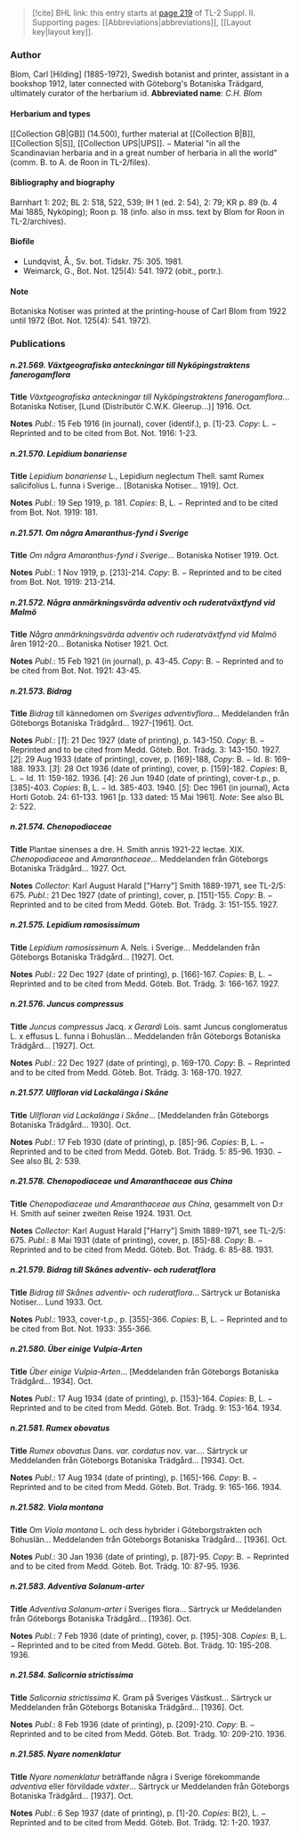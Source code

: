> [!cite] BHL link: this entry starts at [page 219](https://www.biodiversitylibrary.org/page/33265416) of TL-2 Suppl. II.
> Supporting pages: [[Abbreviations|abbreviations]], [[Layout key|layout key]].

### Author

Blom, Carl \[Hilding\] (1885-1972), Swedish botanist and printer, assistant in a bookshop 1912, later connected with Göteborg's Botaniska Trädgard, ultimately curator of the herbarium id. 
**Abbreviated name**: *C.H. Blom*

#### Herbarium and types

[[Collection GB|GB]] (14.500), further material at [[Collection B|B]], [[Collection S|S]], [[Collection UPS|UPS]]. − Material "in all the Scandinavian herbaria and in a great number of herbaria in all the world" (comm. B. to A. de Roon in TL-2/files).

#### Bibliography and biography

Barnhart 1: 202; BL 2: 518, 522, 539; IH 1 (ed. 2: 54), 2: 79; KR p. 89 (b. 4 Mai 1885, Nyköping); Roon p. 18 (info. also in mss. text by Blom for Roon in TL-2/archives).

#### Biofile

- Lundqvist, Å., Sv. bot. Tidskr. 75: 305. 1981.
- Weimarck, G., Bot. Not. 125(4): 541. 1972 (obit., portr.).

#### Note

Botaniska Notiser was printed at the printing-house of Carl Blom from 1922 until 1972 (Bot. Not. 125(4): 541. 1972).

### Publications

##### n.21.569. Växtgeografiska anteckningar till Nyköpingstraktens fanerogamflora

**Title**
*Växtgeografiska anteckningar till Nyköpingstraktens fanerogamflora*... Botaniska Notiser, \[Lund (Distributör C.W.K. Gleerup...)\] 1916. Oct.

**Notes**
*Publ*.: 15 Feb 1916 (in journal), cover (identif.), p. \[1\]-23. *Copy*: L. − Reprinted and to be cited from Bot. Not. 1916: 1-23.

##### n.21.570. Lepidium bonariense

**Title**
*Lepidium bonariense* L., Lepidium neglectum Thell. samt Rumex salicifolius L. funna i Sverige... \[Botaniska Notiser... 1919\]. Oct.

**Notes**
*Publ*.: 19 Sep 1919, p. 181. *Copies*: B, L. − Reprinted and to be cited from Bot. Not. 1919: 181.

##### n.21.571. Om några Amaranthus-fynd i Sverige

**Title**
*Om några Amaranthus-fynd i Sverige*... Botaniska Notiser 1919. Oct.

**Notes**
*Publ*.: 1 Nov 1919, p. \[213\]-214. *Copy*: B. − Reprinted and to be cited from Bot. Not. 1919: 213-214.

##### n.21.572. Några anmärkningsvärda adventiv och ruderatväxtfynd vid Malmö

**Title**
*Några anmärkningsvärda adventiv och ruderatväxtfynd vid Malmö* åren 1912-20... Botaniska Notiser 1921. Oct.

**Notes**
*Publ*.: 15 Feb 1921 (in journal), p. 43-45. *Copy*: B. − Reprinted and to be cited from Bot. Not. 1921: 43-45.

##### n.21.573. Bidrag

**Title**
*Bidrag* till kännedomen om *Sveriges adventivflora*... Meddelanden från Göteborgs Botaniska Trädgård... 1927-\[1961\]. Oct.

**Notes**
*Publ*.: \[*1*\]: 21 Dec 1927 (date of printing), p. 143-150. *Copy*: B. − Reprinted and to be cited from Medd. Göteb. Bot. Trädg. 3: 143-150. 1927.
\[*2*\]: 29 Aug 1933 (date of printing), cover, p. \[169\]-188, *Copy*: B. − Id. 8: 169-188. 1933.
\[*3*\]: 28 Oct 1936 (date of printing), cover, p. \[159\]-182. *Copies*: B, L. − Id. 11: 159-182. 1936.
\[*4*\]: 26 Jun 1940 (date of printing), cover-t.p., p. \[385\]-403. *Copies*: B, L. − Id. 385-403. 1940.
\[*5*\]: Dec 1961 (in journal), Acta Horti Gotob. 24: 61-133. 1961 \[p. 133 dated: 15 Mai 1961\].
*Note*: See also BL 2: 522.

##### n.21.574. Chenopodiaceae

**Title**
Plantae sinenses a dre. H. Smith annis 1921-22 lectae. XIX. *Chenopodiaceae* and *Amaranthaceae*... Meddelanden från Göteborgs Botaniska Trädgård... 1927. Oct.

**Notes**
*Collector*: Karl August Harald \["Harry"\] Smith 1889-1971, see TL-2/5: 675.
*Publ*.: 21 Dec 1927 (date of printing), cover, p. \[151\]-155. *Copy*: B. − Reprinted and to be cited from Medd. Göteb. Bot. Trädg. 3: 151-155. 1927.

##### n.21.575. Lepidium ramosissimum

**Title**
*Lepidium ramosissimum* A. Nels. i Sverige... Meddelanden från Göteborgs Botaniska Trädgård... \[1927\]. Oct.

**Notes**
*Publ*.: 22 Dec 1927 (date of printing), p. \[166\]-167. *Copies*: B, L. − Reprinted and to be cited from Medd. Göteb. Bot. Trädg. 3: 166-167. 1927.

##### n.21.576. Juncus compressus

**Title**
*Juncus compressus* Jacq. *x Gerardi* Lois. samt Juncus conglomeratus L. x effusus L. funna i Bohuslän... Meddelanden från Göteborgs Botaniska Trädgård... \[1927\]. Oct.

**Notes**
*Publ*.: 22 Dec 1927 (date of printing), p. 169-170. *Copy*: B. − Reprinted and to be cited from Medd. Göteb. Bot. Trädg. 3: 168-170. 1927.

##### n.21.577. Ullfloran vid Lackalänga i Skåne

**Title**
*Ullfloran vid Lackalänga i Skåne*... \[Meddelanden från Göteborgs Botaniska Trädgård... 1930\]. Oct.

**Notes**
*Publ*.: 17 Feb 1930 (date of printing), p. \[85\]-96. *Copies*: B, L. − Reprinted and to be cited from Medd. Göteb. Bot. Trädg. 5: 85-96. 1930. − See also BL 2: 539.

##### n.21.578. Chenopodiaceae und Amaranthaceae aus China

**Title**
*Chenopodiaceae und Amaranthaceae aus China*, gesammelt von D:r H. Smith auf seiner zweiten Reise 1924. 1931. Oct.

**Notes**
*Collector*: Karl August Harald \["Harry"\] Smith 1889-1971, see TL-2/5: 675.
*Publ*.: 8 Mai 1931 (date of printing), cover, p. \[85\]-88. *Copy*: B. − Reprinted and to be cited from Medd. Göteb. Bot. Trädg. 6: 85-88. 1931.

##### n.21.579. Bidrag till Skånes adventiv- och ruderatflora

**Title**
*Bidrag till Skånes adventiv- och ruderatflora*... Särtryck ur Botaniska Notiser... Lund 1933. Oct.

**Notes**
*Publ*.: 1933, cover-t.p., p. \[355\]-366. *Copies*: B, L. − Reprinted and to be cited from Bot. Not. 1933: 355-366.

##### n.21.580. Über einige Vulpia-Arten

**Title**
*Über einige Vulpia-Arten*... \[Meddelanden från Göteborgs Botaniska Trädgård... 1934\]. Oct.

**Notes**
*Publ*.: 17 Aug 1934 (date of printing), p. \[153\]-164. *Copies*: B, L. − Reprinted and to be cited from Medd. Göteb. Bot. Trädg. 9: 153-164. 1934.

##### n.21.581. Rumex obovatus

**Title**
*Rumex obovatus* Dans. *var. cordatus* nov. var.... Särtryck ur Meddelanden från Göteborgs Botaniska Trädgård... \[1934\]. Oct.

**Notes**
*Publ*.: 17 Aug 1934 (date of printing), p. \[165\]-166. *Copy*: B. − Reprinted and to be cited from Medd. Göteb. Bot. Trädg. 9: 165-166. 1934.

##### n.21.582. Viola montana

**Title**
Om *Viola montana* L. och dess hybrider i Göteborgstrakten och Bohuslän... Meddelanden från Göteborgs Botaniska Trädgård... \[1936\]. Oct.

**Notes**
*Publ*.: 30 Jan 1936 (date of printing), p. \[87\]-95. *Copy*: B. − Reprinted and to be cited from Medd. Göteb. Bot. Trädg. 10: 87-95. 1936.

##### n.21.583. Adventiva Solanum-arter

**Title**
*Adventiva Solanum-arter* i Sveriges flora... Särtryck ur Meddelanden från Göteborgs Botaniska Trädgård... \[1936\]. Oct.

**Notes**
*Publ*.: 7 Feb 1936 (date of printing), cover, p. \[195\]-308. *Copies*: B, L. − Reprinted and to be cited from Medd. Göteb. Bot. Trädg. 10: 195-208. 1936.

##### n.21.584. Salicornia strictissima

**Title**
*Salicornia strictissima* K. Gram på Sveriges Västkust... Särtryck ur Meddelanden från Göteborgs Botaniska Trädgård... \[1936\]. Oct.

**Notes**
*Publ*.: 8 Feb 1936 (date of printing), p. \[209\]-210. *Copy*: B. − Reprinted and to be cited from Medd. Göteb. Bot. Trädg. 10: 209-210. 1936.

##### n.21.585. Nyare nomenklatur

**Title**
*Nyare nomenklatur* beträffande några i Sverige förekommande *adventiva* eller förvildade *växter*... Särtryck ur Meddelanden från Göteborgs Botaniska Trädgård... \[1937\]. Oct.

**Notes**
*Publ*.: 6 Sep 1937 (date of printing), p. \[1\]-20. *Copies*: B(2), L. − Reprinted and to be cited from Medd. Göteb. Bot. Trädg. 12: 1-20. 1937.

